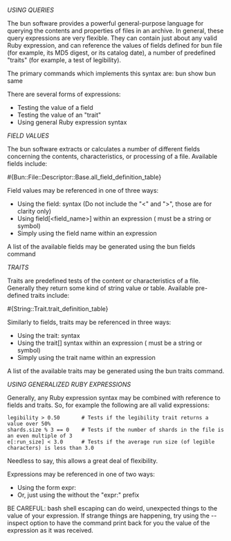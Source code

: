 _USING QUERIES_

The bun software provides a powerful general-purpose language for querying the contents and properties of files
in an archive. In general, these query expressions are very flexible. They can contain just about any valid Ruby 
expression, and can reference the values of fields defined for bun file (for example, its MD5 digest, or its 
catalog date), a number of predefined "traits" (for example, a test of legibility).

The primary commands which implements this syntax are:
	bun show
	bun same
    
There are several forms of expressions:
- Testing the value of a field
- Testing the value of an "trait"
- Using general Ruby expression syntax

_FIELD VALUES_

The bun software extracts or calculates a number of different fields concerning the contents, characteristics,
or processing of a file. Available fields include:

#{Bun::File::Descriptor::Base.all_field_definition_table}

Field values may be referenced in one of three ways:
- Using the field:<field name> syntax (Do not include the "<" and ">", those are for clarity only)
- Using field[<field_name>] within an expression (<field name> must be a string or symbol)
- Simply using the field name within an expression 

A list of the available fields may be generated using the bun fields command

_TRAITS_

Traits are predefined tests of the content or characteristics of a file. Generally they return some kind
of string value or table. Available pre-defined traits include:

#{String::Trait.trait_definition_table}

Similarly to fields, traits may be referenced in three ways:
- Using the trait:<trait name> syntax
- Using the trait[<trait name>] syntax within an expression (<trait name> must be a string or symbol)
- Simply using the trait name within an expression

A list of the available traits may be generated using the bun traits command.

_USING GENERALIZED RUBY EXPRESSIONS_

Generally, any Ruby expression syntax may be combined with reference to fields and traits. So, for example
the following are all valid expressions:

    legibility > 0.50       # Tests if the legibility trait returns a value over 50%
    shards.size % 3 == 0    # Tests if the number of shards in the file is an even multiple of 3
    e[:run_size] < 3.0      # Tests if the average run size (of legible characters) is less than 3.0

Needless to say, this allows a great deal of flexibility.

Expressions may be referenced in one of two ways:
- Using the form expr:<expression>
- Or, just using the <expression> without the "expr:" prefix

BE CAREFUL: bash shell escaping can do weird, unexpected things to the value of your expression. If strange things
are happening, try using the --inspect option to have the command print back for you the value of the expression
as it was received.

